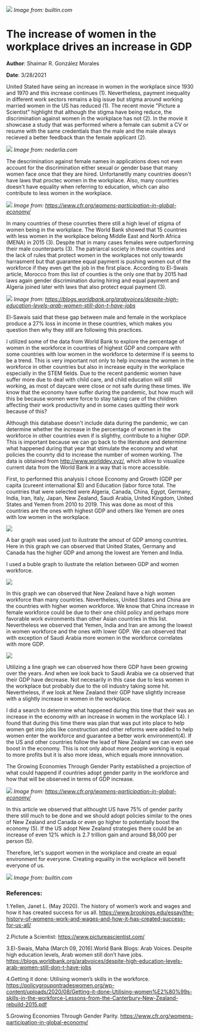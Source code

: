 
![](images/women-in-tech-pillar-page-in-person-communities-for-women.png)
*Image from: builtin.com*
# The increase of women in the workplace drives an increase in GDP

**Author**: Shaimar R. González Morales

**Date**: 3/28/2021

United Stated have seing an increase in women in the workplace since 1930 and 1970 and this increase continues (1). Nevertheless, payment inequality in different work sectors remains a big issue but stigma around working married women in the US has reduced (1). The recent movie "Picture a Scientist" highlight that although the stigma have being reduce, the discrimination against women in the workplace has not (2). In the movie it showcase a study that was performed where a female can submit a CV or resume with the same credentials than the male and the male always recieved a better feedback than the female applicant (2). 

![](images/shutterstock_751868104-1-1024x1024.jpg)
*Image from: nederlia.com*

The descrimination against female names in applications does not even account for the discrimination either sexual or gender base that many women face once that they are hired. Unfortanetlly many countries doesn't have laws that proctec women in the workplace. Also, many countries doesn't have equality when referring to education, which can also contribute to less women in the workplace.

![](images/pos.cause.png)
*Image from: https://www.cfr.org/womens-participation-in-global-economy/*

In many countries of these counrties there still a high level of stigma of women being in the workplace. The World Bank showed that 15 countries with less women in the workplace belong Middle East and North Africa (MENA) in 2015 (3). Despite that in many cases females were outperforming their male counterparts (3). The patriarcal society in these countries and the lack of rules that protect women in the workplaces not only towards harrasment but that guarantee equal payment is pushing women out of the workforce if they even get the job in the first place. According to El-Swais article, Morocco from this list of counties is the only one that by 2015 had laws again gender discrimination during hiring and equal payment and Algeria joined later with laws that also protect equal payment (3).

![](images/Menacont.png)
*Image from: https://blogs.worldbank.org/arabvoices/despite-high-education-levels-arab-women-still-don-t-have-jobs*

El-Sawais said that these gap between male and female in the workplace produce a 27% loss in income in these countries, which makes you question then why they still are following this practices.

I utilized some of the data from World Bank to explore the percentage of women in the workforce in countries of highest GDP and compare with some countries with low women in the workforce to determine if is seems to be a trend. This is very important not only to help increase the women in the workforce in other countries but also in increase equity in the workplace especially in the STEM fields. Due to the recent pandemic women have suffer more due to deal with child care, and child education will still working, as most of daycare were close or not safe during these times. We know that the economy have suffer during the pandemic, but how much will this be because women were force to stay taking care of the children affecting their work productivity and in some cases quitting their work because of this? 

Although this database doesn't include data during the pandemic, we can determine whether the increase in the percentage of women in the workforce in other countries even if is slighthy, contribute to a higher GDP. This is important because we can go back to the literature and determine what happened during that year that stimulate the economy and what policies the counrty did to increase the number of women working. The data is obtained from http://www.worlddev.xyz/, which allow to visualize current data from the World Bank in a way that is more accessible. 


First, to performed this analysis I chose Economy and Growth (GDP per capita (cureent international $)) and Education (labor force total. The countries that were selected were Algeria, Canada, China, Egypt, Germany, India, Iran, Italy, Japan, New Zealand, Saudi Arabia, United Kingdom, United States and Yemen from 2010 to 2019. This was done as most of this countries are the ones with highest GDP and others like Yemen are ones with low  women in the workplace.

![](charts/Bar_with_Canada_and_New_Zealand.png)


A bar graph was used just to ilustrate the amout of GDP among countries. Here in this graph we can observed that United States, Germany and Canada has the higher GDP and among the lowest are Yemen and India.

I used a buble graph to ilustrate the relation between GDP and women workforce. 

![](charts/Bubble_with_Canada_and_New_Zealand.png)

In this graph we can observed that New Zealand have a high women workforce than many countries. Nevertheless, United States and China are the countries with higher women workforce. We know that China increase in female workforce could be due to their one child policy and perhaps more favorable work evironments than other Asian countries in this list. Nevertheless we observed that Yemen, India and Iran are among the lowest in women workforce and the ones with lower GDP. We can observed that with exception of Saudi Arabia more women in the workforce correlates with more GDP.
 
 ![](charts/Line_graph_alll_countries.png)
 
Utilizing a line graph we can observed how there GDP have been growing over the years. And when we look back to Saudi Arabia we ca observed that their GDP have decrease. Not necesarily in this case due to less women in the workplace but probably due to the oil industry taking some hit. Nevertheless, if we look at New Zealand their GDP have slightly increase with a slightly increase in women in the workplace.
 
I did a search to determine what happened during this time that their was an increase in the economy with an increase in women in the workplace (4). I found that during this time there was plan that was put into place to help women get into jobs like construction and other reforms were added to help women enter the workforce and guarantee a better work environment(4). If the US and other countries follow the lead of New Zealand we can even see boost in the economy. This is not only about more people working is equal to more profits but it is also more ideas, which equals more innnovation.
 
The Growing Economies Through Gender Parity established a projection of what could happend if countries adopt gender parity in the workforce and how that will be observed in terms of GDP increase.

![](images/pos.increase.png)
*Image from: https://www.cfr.org/womens-participation-in-global-economy/*

In this article we observed that althought US have 75% of gender parity there still much to be done and we should adopt policies similar to the ones of New Zealand and Canada or even go higher to potentially boost the economy (5). If the US adopt New Zealand strategies there could be an increase of even 12% which is 2.7 trillion gain and around $8,000 per person (5). 

Therefore, let's support women in the workplace and create an equal environment for everyone. Creating equality in the workplace will benefit everyone of us.

![](images/women-in-tech-pillar-page-online-communities-for-women.png)
*Image from: builtin.com*

### References:

1.Yellen, Janet L. (May 2020). The history of women’s work and wages and how it has created success for us all.  https://www.brookings.edu/essay/the-history-of-womens-work-and-wages-and-how-it-has-created-success-for-us-all/

2.Pictute a Scientist: https://www.pictureascientist.com/

3.El-Swais, Maha (March 09, 2016).World Bank Blogs: Arab Voices. Despite high education levels, Arab women still don’t have jobs. https://blogs.worldbank.org/arabvoices/despite-high-education-levels-arab-women-still-don-t-have-jobs

4.Getting it done: Utilising women’s skills in the workforce. https://policygroupontradeswomen.org/wp-content/uploads/2020/08/Getting-it-done-Utilising-women%E2%80%99s-skills-in-the-workforce-Lessons-from-the-Canterbury-New-Zealand-rebuild-2015.pdf

5.Growing Economies Through Gender Parity. https://www.cfr.org/womens-participation-in-global-economy/




